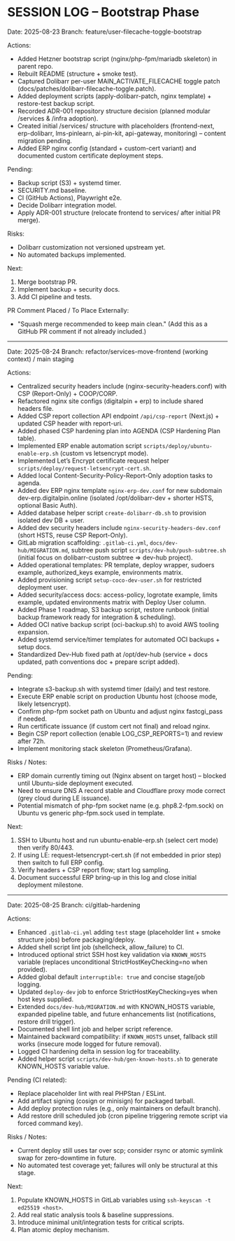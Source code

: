 # SESSION LOG – Bootstrap Phase

Date: 2025-08-23
Branch: feature/user-filecache-toggle-bootstrap

Actions:
- Added Hetzner bootstrap script (nginx/php-fpm/mariadb skeleton) in parent repo.
- Rebuilt README (structure + smoke test).
- Captured Dolibarr per-user MAIN_ACTIVATE_FILECACHE toggle patch (docs/patches/dolibarr-filecache-toggle.patch).
- Added deployment scripts (apply-dolibarr-patch, nginx template) + restore-test backup script.
- Recorded ADR-001 repository structure decision (planned modular /services & /infra adoption).
- Created initial /services/ structure with placeholders (frontend-next, erp-dolibarr, lms-pinlearn, ai-pin-kit, api-gateway, monitoring) – content migration pending.
- Added ERP nginx config (standard + custom-cert variant) and documented custom certificate deployment steps.

Pending:
- Backup script (S3) + systemd timer.
- SECURITY.md baseline.
- CI (GitHub Actions), Playwright e2e.
- Decide Dolibarr integration model.
- Apply ADR-001 structure (relocate frontend to services/ after initial PR merge).

Risks:
- Dolibarr customization not versioned upstream yet.
- No automated backups implemented.

Next:
1. Merge bootstrap PR.
2. Implement backup + security docs.
3. Add CI pipeline and tests.

PR Comment Placed / To Place Externally:
- "Squash merge recommended to keep main clean." (Add this as a GitHub PR comment if not already included.)

---
Date: 2025-08-24
Branch: refactor/services-move-frontend (working context) / main staging

Actions:
- Centralized security headers include (nginx-security-headers.conf) with CSP (Report-Only) + COOP/CORP.
- Refactored nginx site configs (digitalpin + erp) to include shared headers file.
- Added CSP report collection API endpoint `/api/csp-report` (Next.js) + updated CSP header with report-uri.
- Added phased CSP hardening plan into AGENDA (CSP Hardening Plan table).
- Implemented ERP enable automation script `scripts/deploy/ubuntu-enable-erp.sh` (custom vs letsencrypt mode).
- Implemented Let’s Encrypt certificate request helper `scripts/deploy/request-letsencrypt-cert.sh`.
- Added local Content-Security-Policy-Report-Only adoption tasks to agenda.
- Added dev ERP nginx template `nginx-erp-dev.conf` for new subdomain dev-erp.digitalpin.online (isolated /opt/dolibarr-dev + shorter HSTS, optional Basic Auth).
- Added database helper script `create-dolibarr-db.sh` to provision isolated dev DB + user.
- Added dev security headers include `nginx-security-headers-dev.conf` (short HSTS, reuse CSP Report-Only).
- GitLab migration scaffolding: `.gitlab-ci.yml`, `docs/dev-hub/MIGRATION.md`, subtree push script `scripts/dev-hub/push-subtree.sh` (initial focus on dolibarr-custom subtree => dev-hub project).
- Added operational templates: PR template, deploy wrapper, sudoers example, authorized_keys example, environments matrix.
- Added provisioning script `setup-coco-dev-user.sh` for restricted deployment user.
- Added security/access docs: access-policy, logrotate example, limits example, updated environments matrix with Deploy User column.
- Added Phase 1 roadmap, S3 backup script, restore runbook (initial backup framework ready for integration & scheduling).
- Added OCI native backup script (oci-backup.sh) to avoid AWS tooling expansion.
- Added systemd service/timer templates for automated OCI backups + setup docs.
- Standardized Dev-Hub fixed path at /opt/dev-hub (service + docs updated, path conventions doc + prepare script added).

Pending:
- Integrate s3-backup.sh with systemd timer (daily) and test restore.
- Execute ERP enable script on production Ubuntu host (choose mode, likely letsencrypt).
- Confirm php-fpm socket path on Ubuntu and adjust nginx fastcgi_pass if needed.
- Run certificate issuance (if custom cert not final) and reload nginx.
- Begin CSP report collection (enable LOG_CSP_REPORTS=1) and review after 72h.
- Implement monitoring stack skeleton (Prometheus/Grafana).

Risks / Notes:
- ERP domain currently timing out (Nginx absent on target host) – blocked until Ubuntu-side deployment executed.
- Need to ensure DNS A record stable and Cloudflare proxy mode correct (grey cloud during LE issuance).
- Potential mismatch of php-fpm socket name (e.g. php8.2-fpm.sock) on Ubuntu vs generic php-fpm.sock used in template.

Next:
1. SSH to Ubuntu host and run ubuntu-enable-erp.sh (select cert mode) then verify 80/443.
2. If using LE: request-letsencrypt-cert.sh (if not embedded in prior step) then switch to full ERP config.
3. Verify headers + CSP report flow; start log sampling.
4. Document successful ERP bring-up in this log and close initial deployment milestone.

---
Date: 2025-08-25
Branch: ci/gitlab-hardening

Actions:
- Enhanced `.gitlab-ci.yml` adding `test` stage (placeholder lint + smoke structure jobs) before packaging/deploy.
- Added shell script lint job (shellcheck, allow_failure) to CI.
- Introduced optional strict SSH host key validation via `KNOWN_HOSTS` variable (replaces unconditional StrictHostKeyChecking=no when provided).
- Added global default `interruptible: true` and concise stage/job logging.
- Updated `deploy-dev` job to enforce StrictHostKeyChecking=yes when host keys supplied.
- Extended `docs/dev-hub/MIGRATION.md` with KNOWN_HOSTS variable, expanded pipeline table, and future enhancements list (notifications, restore drill trigger).
- Documented shell lint job and helper script reference.
- Maintained backward compatibility: if `KNOWN_HOSTS` unset, fallback still works (insecure mode logged for future removal).
- Logged CI hardening delta in session log for traceability.
- Added helper script `scripts/dev-hub/gen-known-hosts.sh` to generate KNOWN_HOSTS variable value.

Pending (CI related):
- Replace placeholder lint with real PHPStan / ESLint.
- Add artifact signing (cosign or minisign) for packaged tarball.
- Add deploy protection rules (e.g., only maintainers on default branch).
- Add restore drill scheduled job (cron pipeline triggering remote script via forced command key).

Risks / Notes:
- Current deploy still uses tar over scp; consider rsync or atomic symlink swap for zero-downtime in future.
- No automated test coverage yet; failures will only be structural at this stage.

Next:
1. Populate KNOWN_HOSTS in GitLab variables using `ssh-keyscan -t ed25519 <host>`.
2. Add real static analysis tools & baseline suppressions.
3. Introduce minimal unit/integration tests for critical scripts.
4. Plan atomic deploy mechanism.


